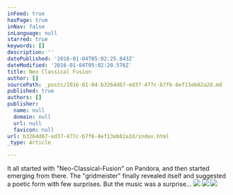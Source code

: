 ```yaml
---
inFeed: true
hasPage: true
inNav: false
inLanguage: null
starred: true
keywords: []
description: ''
datePublished: '2016-01-04T05:02:25.843Z'
dateModified: '2016-01-04T05:02:20.576Z'
title: Neo Classical Fusion
author: []
sourcePath: _posts/2016-01-04-b3264d67-ed37-477c-b7f6-8ef13eb82a2d.md
published: true
authors: []
publisher:
  name: null
  domain: null
  url: null
  favicon: null
url: b3264d67-ed37-477c-b7f6-8ef13eb82a2d/index.html
_type: Article

---
```

It all started with "Neo-Classical-Fusion" on Pandora, and then started emerging from there.  The "gridmeister" finally revealed itself and suggested a poetic form with few surprises. But the music was a surprise...
![](https://the-grid-user-content.s3-us-west-2.amazonaws.com/584b366e-dffa-41d7-a23f-118e553f67dd.png)
![](https://the-grid-user-content.s3-us-west-2.amazonaws.com/2de0e19b-7d9f-40df-a541-49d9a3976d74.jpg)
![](https://the-grid-user-content.s3-us-west-2.amazonaws.com/e13309ae-175f-403d-9dc3-b02170399ee4.jpg)